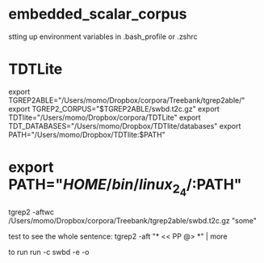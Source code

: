 # embedded_scalar_corpus


stting up environment variables in .bash_profile or .zshrc

# TDTLite
export TGREP2ABLE="/Users/momo/Dropbox/corpora/Treebank/tgrep2able/"
export TGREP2_CORPUS="$TGREP2ABLE/swbd.t2c.gz"
export TDTlite="/Users/momo/Dropbox/corpora/TDTLite"
export TDT_DATABASES="/Users/momo/Dropbox/TDTlite/databases"
export PATH="/Users/momo/Dropbox/TDTlite:$PATH"
# export PATH="$HOME/bin/linux_2_4/:$PATH"



tgrep2 -aftwc /Users/momo/Dropbox/corpora/Treebank/tgrep2able/swbd.t2c.gz "some"

test to see the whole sentence:
tgrep2 -aft "* << PP @> *" | more


to run
run -c swbd -e -o

